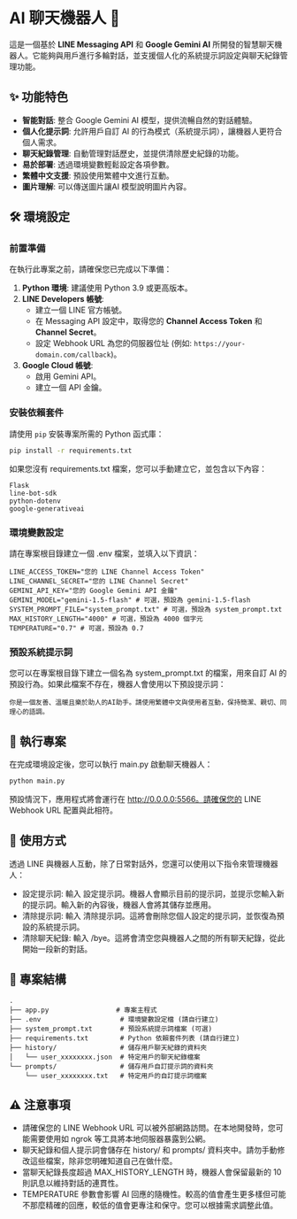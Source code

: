 # AI 聊天機器人 🤖

這是一個基於 **LINE Messaging API** 和 **Google Gemini AI** 所開發的智慧聊天機器人。它能夠與用戶進行多輪對話，並支援個人化的系統提示詞設定與聊天紀錄管理功能。


## ✨ 功能特色

* **智能對話**: 整合 Google Gemini AI 模型，提供流暢自然的對話體驗。
* **個人化提示詞**: 允許用戶自訂 AI 的行為模式（系統提示詞），讓機器人更符合個人需求。
* **聊天紀錄管理**: 自動管理對話歷史，並提供清除歷史紀錄的功能。
* **易於部署**: 透過環境變數輕鬆設定各項參數。
* **繁體中文支援**: 預設使用繁體中文進行互動。
* **圖片理解**: 可以傳送圖片讓AI 模型說明圖片內容。


## 🛠️ 環境設定

### 前置準備

在執行此專案之前，請確保您已完成以下準備：

1.  **Python 環境**: 建議使用 Python 3.9 或更高版本。
2.  **LINE Developers 帳號**:
    * 建立一個 LINE 官方帳號。
    * 在 Messaging API 設定中，取得您的 **Channel Access Token** 和 **Channel Secret**。
    * 設定 Webhook URL 為您的伺服器位址 (例如: `https://your-domain.com/callback`)。
3.  **Google Cloud 帳號**:
    * 啟用 Gemini API。
    * 建立一個 API 金鑰。

### 安裝依賴套件

請使用 `pip` 安裝專案所需的 Python 函式庫：

```bash
pip install -r requirements.txt
```

如果您沒有 requirements.txt 檔案，您可以手動建立它，並包含以下內容：

```
Flask
line-bot-sdk
python-dotenv
google-generativeai
```

### 環境變數設定

請在專案根目錄建立一個 .env 檔案，並填入以下資訊：

```
LINE_ACCESS_TOKEN="您的 LINE Channel Access Token"
LINE_CHANNEL_SECRET="您的 LINE Channel Secret"
GEMINI_API_KEY="您的 Google Gemini API 金鑰"
GEMINI_MODEL="gemini-1.5-flash" # 可選，預設為 gemini-1.5-flash
SYSTEM_PROMPT_FILE="system_prompt.txt" # 可選，預設為 system_prompt.txt
MAX_HISTORY_LENGTH="4000" # 可選，預設為 4000 個字元
TEMPERATURE="0.7" # 可選，預設為 0.7
```

### 預設系統提示詞

您可以在專案根目錄下建立一個名為 system_prompt.txt 的檔案，用來自訂 AI 的預設行為。如果此檔案不存在，機器人會使用以下預設提示詞：

```
你是一個友善、溫暖且樂於助人的AI助手。請使用繁體中文與使用者互動，保持簡潔、親切、同理心的語調。
```

## 🚀 執行專案

在完成環境設定後，您可以執行 main.py 啟動聊天機器人：

```bash
python main.py
```

預設情況下，應用程式將會運行在 http://0.0.0.0:5566。請確保您的 LINE Webhook URL 配置與此相符。

## 💬 使用方式

透過 LINE 與機器人互動，除了日常對話外，您還可以使用以下指令來管理機器人：

- 設定提示詞: 輸入 設定提示詞。機器人會顯示目前的提示詞，並提示您輸入新的提示詞。輸入新的內容後，機器人會將其儲存並應用。
- 清除提示詞: 輸入 清除提示詞。這將會刪除您個人設定的提示詞，並恢復為預設的系統提示詞。
- 清除聊天紀錄: 輸入 /bye。這將會清空您與機器人之間的所有聊天紀錄，從此開始一段新的對話。

## 📁 專案結構

```
.
├── app.py                 # 專案主程式
├── .env                    # 環境變數設定檔 (請自行建立)
├── system_prompt.txt       # 預設系統提示詞檔案 (可選)
├── requirements.txt        # Python 依賴套件列表 (請自行建立)
├── history/                # 儲存用戶聊天紀錄的資料夾
│   └── user_xxxxxxxx.json  # 特定用戶的聊天紀錄檔案
└── prompts/                # 儲存用戶自訂提示詞的資料夾
    └── user_xxxxxxxx.txt   # 特定用戶的自訂提示詞檔案
```

## ⚠️ 注意事項

- 請確保您的 LINE Webhook URL 可以被外部網路訪問。在本地開發時，您可能需要使用如 ngrok 等工具將本地伺服器暴露到公網。
- 聊天紀錄和個人提示詞會儲存在 history/ 和 prompts/ 資料夾中。請勿手動修改這些檔案，除非您明確知道自己在做什麼。
- 當聊天紀錄長度超過 MAX_HISTORY_LENGTH 時，機器人會保留最新的 10 則訊息以維持對話的連貫性。
- TEMPERATURE 參數會影響 AI 回應的隨機性。較高的值會產生更多樣但可能不那麼精確的回應，較低的值會更專注和保守。您可以根據需求調整此值。